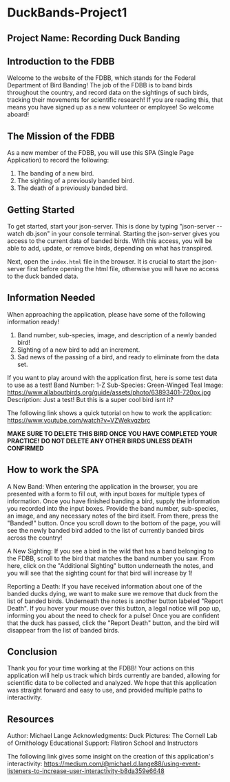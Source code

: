 # DuckBands-Project1

## Project Name: Recording Duck Banding

## Introduction to the FDBB
Welcome to the website of the FDBB, which stands for the Federal Department of Bird Banding! The job of the FDBB is to band birds throughout the country, and record data on the sightings of such birds, tracking their movements for scientific research! If you are reading this, that means you have signed up as a new volunteer or employee! So welcome aboard! 

## The Mission of the FDBB
As a new member of the FDBB, you will use this SPA (Single Page Application) to record the following:
1) The banding of a new bird.
2) The sighting of a previously banded bird.
3) The death of a previously banded bird.

## Getting Started
To get started, start your json-server. This is done by typing "json-server --watch db.json" in your console terminal. Starting the json-server gives you access to the current data of banded birds. With this access, you will be able to add, update, or remove birds, depending on what has transpired. 

Next, open the `index.html` file in the browser. It is crucial to start the json-server first before opening the html file, otherwise you will have no access to the duck banded data.

## Information Needed
When approaching the application, please have some of the following information ready!
1) Band number, sub-species, image, and description of a newly banded bird!
2) Sighting of a new bird to add an increment.
3) Sad news of the passing of a bird, and ready to eliminate from the data set.

If you want to play around with the application first, here is some test data to use as a test!
Band Number: 1-Z
Sub-Species: Green-Winged Teal
Image: https://www.allaboutbirds.org/guide/assets/photo/63893401-720px.jpg
Description: Just a test! But this is a super cool bird isnt it?

The following link shows a quick tutorial on how to work the application:
https://www.youtube.com/watch?v=VZWekvqzbrc

**MAKE SURE TO DELETE THIS BIRD ONCE YOU HAVE COMPLETED YOUR PRACTICE! DO NOT DELETE ANY OTHER BIRDS UNLESS DEATH CONFIRMED**

## How to work the SPA
A New Band: When entering the application in the browser, you are presented with a form to fill out, with input boxes for multiple types of information. Once you have finished banding a bird, supply the information you recorded into the input boxes. Provide the band number, sub-species, an image, and any necessary notes of the bird itself. From there, press the "Banded!" button. Once you scroll down to the bottom of the page, you will see the newly banded bird added to the list of currently banded birds across the country!

A New Sighting: If you see a bird in the wild that has a band belonging to the FDBB, scroll to the bird that matches the band number you saw. From here, click on the "Additional Sighting" button underneath the notes, and you will see that the sighting count for that bird will increase by 1!

Reporting a Death: If you have received information about one of the banded ducks dying, we want to make sure we remove that duck from the list of banded birds. Underneath the notes is another button labeled "Report Death". If you hover your mouse over this button, a legal notice will pop up, informing you about the need to check for a pulse! Once you are confident that the duck has passed, click the "Report Death" button, and the bird will disappear from the list of banded birds.

## Conclusion
Thank you for your time working at the FDBB! Your actions on this application will help us track which birds currently are banded, allowing for scientific data to be collected and analyzed. We hope that this application was straight forward and easy to use, and provided multiple paths to interactivity. 

## Resources
Author: Michael Lange
Acknowledgments:
Duck Pictures: The Cornell Lab of Ornithology
Educational Support: Flatiron School and Instructors

The following link gives some insight on the creation of this application's interactivity:
https://medium.com/@michael.d.lange88/using-event-listeners-to-increase-user-interactivity-b8da359e6648